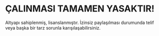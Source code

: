 # ÇALINMASI TAMAMEN YASAKTIR!

Altyapı sahiplenmiş, lisanslanmıştır. İzinsiz paylaşılması durumunda telif veya başka bir tarz sorunla karışılaşabilirsiniz.
